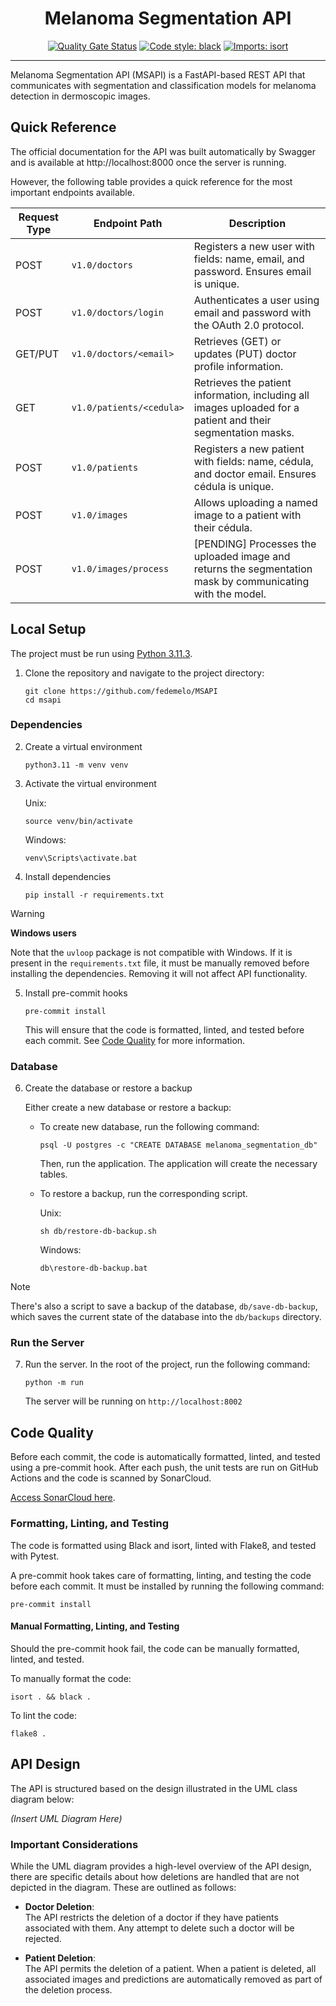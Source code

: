<h1 align="center">Melanoma Segmentation API</h1>

<p align="center">
   <a href="https://sonarcloud.io/summary/new_code?id=fedemelo_MSAPI"><img src="https://sonarcloud.io/api/project_badges/measure?project=fedemelo_MSAPI&metric=alert_status" alt="Quality Gate Status"></a>
   <a href="https://github.com/psf/black"><img src="https://img.shields.io/badge/code%20style-black-000000.svg" alt="Code style: black"></a>
   <a href="https://pycqa.github.io/isort/"><img src="https://img.shields.io/badge/%20imports-isort-%231674b1?style=flat&labelColor=ef8336" alt="Imports: isort"></a>
</p>


---


Melanoma Segmentation API (MSAPI) is a FastAPI-based REST API that communicates with segmentation and classification models for melanoma detection in dermoscopic images.

## Quick Reference

The official documentation for the API was built automatically by Swagger and is available at http://localhost:8000 once the server is running.

However, the following table provides a quick reference for the most important endpoints available.

| **Request Type** | **Endpoint Path**        | **Description**                                                                                              |
| ---------------- | ------------------------ | ------------------------------------------------------------------------------------------------------------ |
| POST             | `v1.0/doctors`           | Registers a new user with fields: name, email, and password. Ensures email is unique.                        |
| POST             | `v1.0/doctors/login`     | Authenticates a user using email and password with the OAuth 2.0 protocol.                                   |
| GET/PUT          | `v1.0/doctors/<email>`   | Retrieves (GET) or updates (PUT) doctor profile information.                                                 |
| GET              | `v1.0/patients/<cedula>` | Retrieves the patient information, including all images uploaded for a patient and their segmentation masks. |
| POST             | `v1.0/patients`          | Registers a new patient with fields: name, cédula, and doctor email. Ensures cédula is unique.               |
| POST             | `v1.0/images`            | Allows uploading a named image to a patient with their cédula.                                               |
| POST             | `v1.0/images/process`    | [PENDING] Processes the uploaded image and returns the segmentation mask by communicating with the model.    |

## Local Setup

The project must be run using [Python 3.11.3](https://www.python.org/downloads/release/python-3113/).

1. Clone the repository and navigate to the project directory:

   ```shell
   git clone https://github.com/fedemelo/MSAPI
   cd msapi
   ```

### Dependencies

2. Create a virtual environment

   ```shell
   python3.11 -m venv venv
   ```

3. Activate the virtual environment

   Unix:

   ```shell
   source venv/bin/activate
   ```

   Windows:

   ```batch
   venv\Scripts\activate.bat
   ```

4. Install dependencies

   ```shell
   pip install -r requirements.txt
   ```

> [!WARNING]
> **Windows users**
>
> Note that the `uvloop` package is not compatible with Windows. If it is present in the `requirements.txt` file, it must be manually removed before installing the dependencies. Removing it will not affect API functionality.


5. Install pre-commit hooks

   ```shell
   pre-commit install
   ```

   This will ensure that the code is formatted, linted, and tested before each commit. See [Code Quality](#code-quality) for more information.

### Database

6. Create the database or restore a backup

   Either create a new database or restore a backup:
   - To create new database, run the following command:
      ```shell
      psql -U postgres -c "CREATE DATABASE melanoma_segmentation_db"
      ```
      Then, run the application. The application will create the necessary tables.

   - To restore a backup, run the corresponding script.

      Unix:

      ```shell
      sh db/restore-db-backup.sh
      ```

      Windows:

      ```batch
      db\restore-db-backup.bat
      ```
   
 > [!NOTE] 
 > There's also a script to save a backup of the database, `db/save-db-backup`, which saves the current state of the database into the `db/backups` directory.

### Run the Server

7. Run the server. In the root of the project, run the following command:

   ```shell
   python -m run
   ```

   The server will be running on `http://localhost:8002`

## Code Quality

Before each commit, the code is automatically formatted, linted, and tested using a pre-commit hook.
After each push, the unit tests are run on GitHub Actions and the code is scanned by SonarCloud.

[Access SonarCloud here](https://sonarcloud.io/summary/overall?id=fedemelo_MSAPI).

### Formatting, Linting, and Testing

The code is formatted using Black and isort, linted with Flake8, and tested with Pytest.

A pre-commit hook takes care of formatting, linting, and testing the code before each commit. It must be installed by running the following command:

```shell
pre-commit install
```

#### Manual Formatting, Linting, and Testing

Should the pre-commit hook fail, the code can be manually formatted, linted, and tested.

To manually format the code:

```shell
isort . && black .
```

To lint the code:

```shell
flake8 .
```

## API Design

The API is structured based on the design illustrated in the UML class diagram below:

*(Insert UML Diagram Here)*

### Important Considerations

While the UML diagram provides a high-level overview of the API design, there are specific details about how deletions are handled that are not depicted in the diagram. These are outlined as follows:

- **Doctor Deletion**:  
  The API restricts the deletion of a doctor if they have patients associated with them. Any attempt to delete such a doctor will be rejected.

- **Patient Deletion**:  
  The API permits the deletion of a patient. When a patient is deleted, all associated images and predictions are automatically removed as part of the deletion process. 
